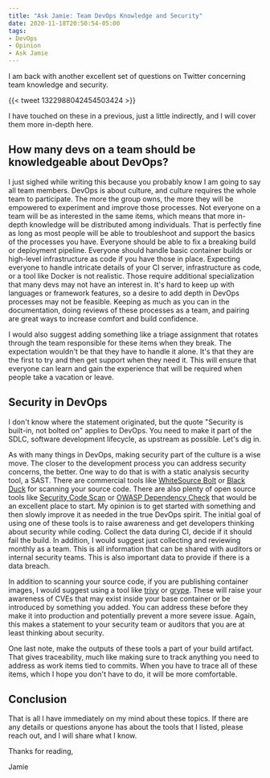 ```yaml
---
title: "Ask Jamie: Team DevOps Knowledge and Security"
date: 2020-11-18T20:50:54-05:00
tags:
- DevOps
- Opinion
- Ask Jamie
---
```


I am back with another excellent set of questions on Twitter concerning team knowledge and security.

{{< tweet 1322988042454503424 >}}

I have touched on these in a previous, just a little indirectly, and I will cover them more in-depth here.

## How many devs on a team should be knowledgeable about DevOps?

I just sighed while writing this because you probably know I am going to say all team members. DevOps is about culture, and culture requires the whole team to participate. The more the group owns, the more they will be empowered to experiment and improve those processes. Not everyone on a team will be as interested in the same items, which means that more in-depth knowledge will be distributed among individuals. That is perfectly fine as long as most people will be able to troubleshoot and support the basics of the processes you have. Everyone should be able to fix a breaking build or deployment pipeline. Everyone should handle basic container builds or high-level infrastructure as code if you have those in place. Expecting everyone to handle intricate details of your CI server, infrastructure as code, or a tool like Docker is not realistic. Those require additional specialization that many devs may not have an interest in. It's hard to keep up with languages or framework features, so a desire to add depth in DevOps processes may not be feasible. Keeping as much as you can in the documentation, doing reviews of these processes as a team, and pairing are great ways to increase comfort and build confidence. 

I would also suggest adding something like a triage assignment that rotates through the team responsible for these items when they break. The expectation wouldn't be that they have to handle it alone. It's that they are the first to try and then get support when they need it. This will ensure that everyone can learn and gain the experience that will be required when people take a vacation or leave. 

## Security in DevOps

I don't know where the statement originated, but the quote "Security is built-in, not bolted on" applies to DevOps. You need to make it part of the SDLC, software development lifecycle, as upstream as possible. Let's dig in.

As with many things in DevOps, making security part of the culture is a wise move. The closer to the development process you can address security concerns, the better. One way to do that is with a static analysis security tool, a SAST. There are commercial tools like [WhiteSource Bolt](https://www.whitesourcesoftware.com/free-developer-tools/bolt) or [Black Duck](https://www.blackducksoftware.com/) for scanning your source code. There are also plenty of open source tools like [Security Code Scan](https://github.com/security-code-scan/security-code-scan) or [OWASP Dependency Check](https://owasp.org/www-project-dependency-check/) that would be an excellent place to start. My opinion is to get started with something and then slowly improve it as needed in the true DevOps spirit. The initial goal of using one of these tools is to raise awareness and get developers thinking about security while coding. Collect the data during CI, decide if it should fail the build. In addition, I would suggest just collecting and reviewing monthly as a team. This is all information that can be shared with auditors or internal security teams. This is also important data to provide if there is a data breach. 

In addition to scanning your source code, if you are publishing container images, I would suggest using a tool like [trivy](https://github.com/aquasecurity/trivy) or [grype](https://github.com/anchore/grype). These will raise your awareness of CVEs that may exist inside your base container or be introduced by something you added. You can address these before they make it into production and potentially prevent a more severe issue. Again, this makes a statement to your security team or auditors that you are at least thinking about security. 

One last note, make the outputs of these tools a part of your build artifact. That gives traceability, much like making sure to track anything you need to address as work items tied to commits. When you have to trace all of these items, which I hope you don't have to do, it will be more comfortable.

## Conclusion

That is all I have immediately on my mind about these topics. If there are any details or questions anyone has about the tools that I listed, please reach out, and I will share what I know.

Thanks for reading,

Jamie

 
